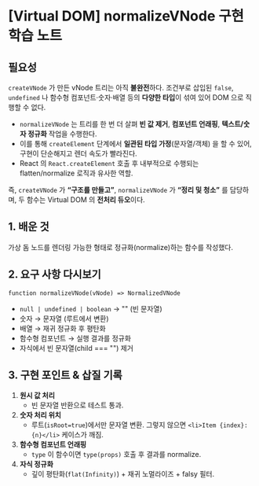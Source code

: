 # [Virtual DOM] normalizeVNode 구현 학습 노트

## 필요성

`createVNode` 가 만든 vNode 트리는 아직 **불완전**하다. 조건부로 삽입된 `false`, `undefined` 나 함수형 컴포넌트·숫자·배열 등의 **다양한 타입**이 섞여 있어 DOM 으로 직행할 수 없다.

- `normalizeVNode` 는 트리를 한 번 더 살펴 **빈 값 제거**, **컴포넌트 언래핑**, **텍스트/숫자 정규화** 작업을 수행한다.
- 이를 통해 `createElement` 단계에서 **일관된 타입 가정**(문자열/객체) 을 할 수 있어, 구현이 단순해지고 렌더 속도가 빨라진다.
- React 의 `React.createElement` 호출 후 내부적으로 수행되는 flatten/normalize 로직과 유사한 역할.

즉, `createVNode` 가 **“구조를 만들고”**, `normalizeVNode` 가 **“정리 및 청소”** 를 담당하며, 두 함수는 Virtual DOM 의 **전처리 듀오**이다.

## 1. 배운 것

가상 돔 노드를 렌더링 가능한 형태로 정규화(normalize)하는 함수를 작성했다.

## 2. 요구 사항 다시보기

```
function normalizeVNode(vNode) => NormalizedVNode
```

- `null | undefined | boolean` → "" (빈 문자열)
- 숫자 → 문자열 (루트에서 변환)
- 배열 → 재귀 정규화 후 평탄화
- 함수형 컴포넌트 → 실행 결과를 정규화
- 자식에서 빈 문자열(child === "") 제거

## 3. 구현 포인트 & 삽질 기록

1. **원시 값 처리**
   - 빈 문자열 반환으로 테스트 통과.
2. **숫자 처리 위치**
   - 루트(`isRoot=true`)에서만 문자열 변환. 그렇지 않으면 `<li>Item {index}: {n}</li>` 케이스가 깨짐.
3. **함수형 컴포넌트 언래핑**
   - `type` 이 함수이면 `type(props)` 호출 후 결과를 normalize.
4. **자식 정규화**
   - 깊이 평탄화(`flat(Infinity)`) + 재귀 노멀라이즈 + falsy 필터.
